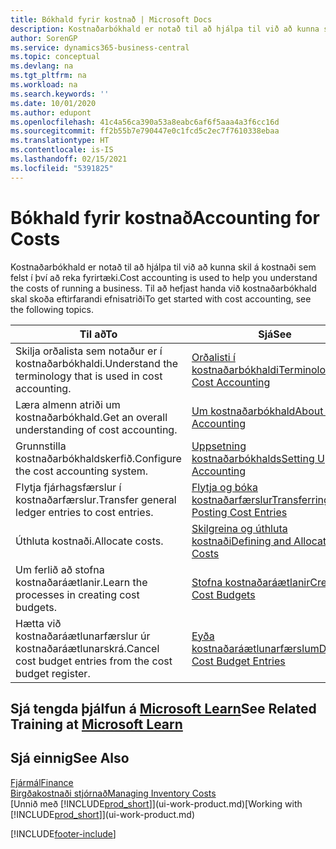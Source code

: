 ```yaml
---
title: Bókhald fyrir kostnað | Microsoft Docs
description: Kostnaðarbókhald er notað til að hjálpa til við að kunna skil á kostnaði sem felst í því að reka fyrirtæki. Til að hefjast handa við kostnaðarbókhald skal skoða eftirfarandi efnisatriði
author: SorenGP
ms.service: dynamics365-business-central
ms.topic: conceptual
ms.devlang: na
ms.tgt_pltfrm: na
ms.workload: na
ms.search.keywords: ''
ms.date: 10/01/2020
ms.author: edupont
ms.openlocfilehash: 41c4a56ca390a53a8eabc6af6f5aaa4a3f6cc16d
ms.sourcegitcommit: ff2b55b7e790447e0c1fcd5c2ec7f7610338ebaa
ms.translationtype: HT
ms.contentlocale: is-IS
ms.lasthandoff: 02/15/2021
ms.locfileid: "5391825"
---
```

# <a name="accounting-for-costs"></a><span data-ttu-id="22dd0-104">Bókhald fyrir kostnað</span><span class="sxs-lookup"><span data-stu-id="22dd0-104">Accounting for Costs</span></span>
<span data-ttu-id="22dd0-105">Kostnaðarbókhald er notað til að hjálpa til við að kunna skil á kostnaði sem felst í því að reka fyrirtæki.</span><span class="sxs-lookup"><span data-stu-id="22dd0-105">Cost accounting is used to help you understand the costs of running a business.</span></span> <span data-ttu-id="22dd0-106">Til að hefjast handa við kostnaðarbókhald skal skoða eftirfarandi efnisatriði</span><span class="sxs-lookup"><span data-stu-id="22dd0-106">To get started with cost accounting, see the following topics.</span></span>  

|<span data-ttu-id="22dd0-107">Til að</span><span class="sxs-lookup"><span data-stu-id="22dd0-107">To</span></span>|<span data-ttu-id="22dd0-108">Sjá</span><span class="sxs-lookup"><span data-stu-id="22dd0-108">See</span></span>|  
|--------|---------|  
|<span data-ttu-id="22dd0-109">Skilja orðalista sem notaður er í kostnaðarbókhaldi.</span><span class="sxs-lookup"><span data-stu-id="22dd0-109">Understand the terminology that is used in cost accounting.</span></span>|[<span data-ttu-id="22dd0-110">Orðalisti í kostnaðarbókhaldi</span><span class="sxs-lookup"><span data-stu-id="22dd0-110">Terminology in Cost Accounting</span></span>](finance-terminology-in-cost-accounting.md)|  
|<span data-ttu-id="22dd0-111">Læra almenn atriði um kostnaðarbókhald.</span><span class="sxs-lookup"><span data-stu-id="22dd0-111">Get an overall understanding of cost accounting.</span></span>|[<span data-ttu-id="22dd0-112">Um kostnaðarbókhald</span><span class="sxs-lookup"><span data-stu-id="22dd0-112">About Cost Accounting</span></span>](finance-about-cost-accounting.md)|  
|<span data-ttu-id="22dd0-113">Grunnstilla kostnaðarbókhaldskerfið.</span><span class="sxs-lookup"><span data-stu-id="22dd0-113">Configure the cost accounting system.</span></span>|[<span data-ttu-id="22dd0-114">Uppsetning kostnaðarbókhalds</span><span class="sxs-lookup"><span data-stu-id="22dd0-114">Setting Up Cost Accounting</span></span>](finance-set-up-cost-accounting.md)|  
|<span data-ttu-id="22dd0-115">Flytja fjárhagsfærslur í kostnaðarfærslur.</span><span class="sxs-lookup"><span data-stu-id="22dd0-115">Transfer general ledger entries to cost entries.</span></span>|[<span data-ttu-id="22dd0-116">Flytja og bóka kostnaðarfærslur</span><span class="sxs-lookup"><span data-stu-id="22dd0-116">Transferring and Posting Cost Entries</span></span>](finance-transfer-and-post-cost-entries.md)|  
|<span data-ttu-id="22dd0-117">Úthluta kostnaði.</span><span class="sxs-lookup"><span data-stu-id="22dd0-117">Allocate costs.</span></span>|[<span data-ttu-id="22dd0-118">Skilgreina og úthluta kostnaði</span><span class="sxs-lookup"><span data-stu-id="22dd0-118">Defining and Allocating Costs</span></span>](finance-define-and-allocate-costs.md)|  
|<span data-ttu-id="22dd0-119">Um ferlið að stofna kostnaðaráætlanir.</span><span class="sxs-lookup"><span data-stu-id="22dd0-119">Learn the processes in creating cost budgets.</span></span>|[<span data-ttu-id="22dd0-120">Stofna kostnaðaráætlanir</span><span class="sxs-lookup"><span data-stu-id="22dd0-120">Creating Cost Budgets</span></span>](finance-create-cost-budgets.md)|
|<span data-ttu-id="22dd0-121">Hætta við kostnaðaráætlunarfærslur úr kostnaðaráætlunarskrá.</span><span class="sxs-lookup"><span data-stu-id="22dd0-121">Cancel cost budget entries from the cost budget register.</span></span>|[<span data-ttu-id="22dd0-122">Eyða kostnaðaráætlunarfærslum</span><span class="sxs-lookup"><span data-stu-id="22dd0-122">Deleting Cost Budget Entries</span></span>](finance-how-to-delete-cost-budget-entries.md)|

## <a name="see-related-training-at-microsoft-learn"></a><span data-ttu-id="22dd0-123">Sjá tengda þjálfun á [Microsoft Learn](/learn/paths/use-cost-accounting-dynamics-365-business-central/)</span><span class="sxs-lookup"><span data-stu-id="22dd0-123">See Related Training at [Microsoft Learn](/learn/paths/use-cost-accounting-dynamics-365-business-central/)</span></span>

## <a name="see-also"></a><span data-ttu-id="22dd0-124">Sjá einnig</span><span class="sxs-lookup"><span data-stu-id="22dd0-124">See Also</span></span>  
[<span data-ttu-id="22dd0-125">Fjármál</span><span class="sxs-lookup"><span data-stu-id="22dd0-125">Finance</span></span>](finance.md)  
[<span data-ttu-id="22dd0-126">Birgðakostnaði stjórnað</span><span class="sxs-lookup"><span data-stu-id="22dd0-126">Managing Inventory Costs</span></span>](finance-manage-inventory-costs.md)  
<span data-ttu-id="22dd0-127">[Unnið með [!INCLUDE[prod_short](includes/prod_short.md)]](ui-work-product.md)</span><span class="sxs-lookup"><span data-stu-id="22dd0-127">[Working with [!INCLUDE[prod_short](includes/prod_short.md)]](ui-work-product.md)</span></span>


[!INCLUDE[footer-include](includes/footer-banner.md)]